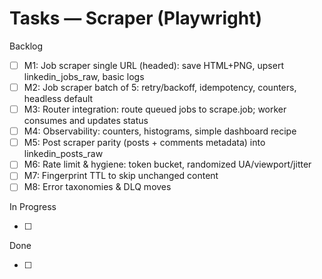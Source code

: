 # Tasks — Scraper (Playwright)

Backlog
- [ ] M1: Job scraper single URL (headed): save HTML+PNG, upsert linkedin_jobs_raw, basic logs
- [ ] M2: Job scraper batch of 5: retry/backoff, idempotency, counters, headless default
- [ ] M3: Router integration: route queued jobs to scrape.job; worker consumes and updates status
- [ ] M4: Observability: counters, histograms, simple dashboard recipe
- [ ] M5: Post scraper parity (posts + comments metadata) into linkedin_posts_raw
- [ ] M6: Rate limit & hygiene: token bucket, randomized UA/viewport/jitter
- [ ] M7: Fingerprint TTL to skip unchanged content
- [ ] M8: Error taxonomies & DLQ moves

In Progress
- [ ] <task>

Done
- [ ] <task>

